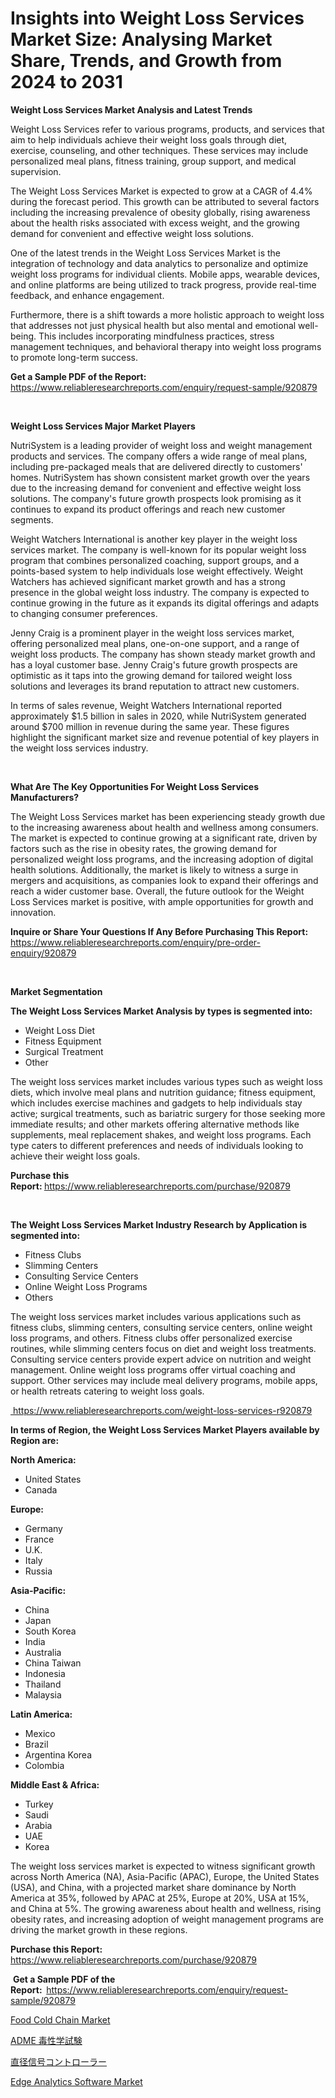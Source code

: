 <p><h1>Insights into Weight Loss Services Market Size: Analysing Market Share, Trends, and Growth from 2024 to 2031</h1></p><p><strong>Weight Loss Services Market Analysis and Latest Trends</strong></p>
<p><p>Weight Loss Services refer to various programs, products, and services that aim to help individuals achieve their weight loss goals through diet, exercise, counseling, and other techniques. These services may include personalized meal plans, fitness training, group support, and medical supervision.</p><p>The Weight Loss Services Market is expected to grow at a CAGR of 4.4% during the forecast period. This growth can be attributed to several factors including the increasing prevalence of obesity globally, rising awareness about the health risks associated with excess weight, and the growing demand for convenient and effective weight loss solutions.</p><p>One of the latest trends in the Weight Loss Services Market is the integration of technology and data analytics to personalize and optimize weight loss programs for individual clients. Mobile apps, wearable devices, and online platforms are being utilized to track progress, provide real-time feedback, and enhance engagement.</p><p>Furthermore, there is a shift towards a more holistic approach to weight loss that addresses not just physical health but also mental and emotional well-being. This includes incorporating mindfulness practices, stress management techniques, and behavioral therapy into weight loss programs to promote long-term success.</p></p>
<p><strong>Get a Sample PDF of the Report:&nbsp;</strong> <a href="https://www.reliableresearchreports.com/enquiry/request-sample/920879">https://www.reliableresearchreports.com/enquiry/request-sample/920879</a></p>
<p>&nbsp;</p>
<p><strong>Weight Loss Services Major Market Players</strong></p>
<p><p>NutriSystem is a leading provider of weight loss and weight management products and services. The company offers a wide range of meal plans, including pre-packaged meals that are delivered directly to customers' homes. NutriSystem has shown consistent market growth over the years due to the increasing demand for convenient and effective weight loss solutions. The company's future growth prospects look promising as it continues to expand its product offerings and reach new customer segments.</p><p>Weight Watchers International is another key player in the weight loss services market. The company is well-known for its popular weight loss program that combines personalized coaching, support groups, and a points-based system to help individuals lose weight effectively. Weight Watchers has achieved significant market growth and has a strong presence in the global weight loss industry. The company is expected to continue growing in the future as it expands its digital offerings and adapts to changing consumer preferences.</p><p>Jenny Craig is a prominent player in the weight loss services market, offering personalized meal plans, one-on-one support, and a range of weight loss products. The company has shown steady market growth and has a loyal customer base. Jenny Craig's future growth prospects are optimistic as it taps into the growing demand for tailored weight loss solutions and leverages its brand reputation to attract new customers.</p><p>In terms of sales revenue, Weight Watchers International reported approximately $1.5 billion in sales in 2020, while NutriSystem generated around $700 million in revenue during the same year. These figures highlight the significant market size and revenue potential of key players in the weight loss services industry.</p></p>
<p>&nbsp;</p>
<p><strong>What Are The Key Opportunities For Weight Loss Services Manufacturers?</strong></p>
<p><p>The Weight Loss Services market has been experiencing steady growth due to the increasing awareness about health and wellness among consumers. The market is expected to continue growing at a significant rate, driven by factors such as the rise in obesity rates, the growing demand for personalized weight loss programs, and the increasing adoption of digital health solutions. Additionally, the market is likely to witness a surge in mergers and acquisitions, as companies look to expand their offerings and reach a wider customer base. Overall, the future outlook for the Weight Loss Services market is positive, with ample opportunities for growth and innovation.</p></p>
<p><strong>Inquire or Share Your Questions If Any Before Purchasing This Report:</strong> <a href="https://www.reliableresearchreports.com/enquiry/pre-order-enquiry/920879">https://www.reliableresearchreports.com/enquiry/pre-order-enquiry/920879</a></p>
<p>&nbsp;</p>
<p><strong>Market Segmentation</strong></p>
<p><strong>The Weight Loss Services Market Analysis by types is segmented into:</strong></p>
<p><ul><li>Weight Loss Diet</li><li>Fitness Equipment</li><li>Surgical Treatment</li><li>Other</li></ul></p>
<p><p>The weight loss services market includes various types such as weight loss diets, which involve meal plans and nutrition guidance; fitness equipment, which includes exercise machines and gadgets to help individuals stay active; surgical treatments, such as bariatric surgery for those seeking more immediate results; and other markets offering alternative methods like supplements, meal replacement shakes, and weight loss programs. Each type caters to different preferences and needs of individuals looking to achieve their weight loss goals.</p></p>
<p><strong>Purchase this Report:&nbsp;</strong><a href="https://www.reliableresearchreports.com/purchase/920879">https://www.reliableresearchreports.com/purchase/920879</a></p>
<p>&nbsp;</p>
<p><strong>The Weight Loss Services Market Industry Research by Application is segmented into:</strong></p>
<p><ul><li>Fitness Clubs</li><li>Slimming Centers</li><li>Consulting Service Centers</li><li>Online Weight Loss Programs</li><li>Others</li></ul></p>
<p><p>The weight loss services market includes various applications such as fitness clubs, slimming centers, consulting service centers, online weight loss programs, and others. Fitness clubs offer personalized exercise routines, while slimming centers focus on diet and weight loss treatments. Consulting service centers provide expert advice on nutrition and weight management. Online weight loss programs offer virtual coaching and support. Other services may include meal delivery programs, mobile apps, or health retreats catering to weight loss goals.</p></p>
<p><a href="https://www.reliableresearchreports.com/weight-loss-services-r920879">&nbsp;https://www.reliableresearchreports.com/weight-loss-services-r920879</a></p>
<p><strong>In terms of Region, the Weight Loss Services Market Players available by Region are:</strong></p>
<p>
    <p> <strong> North America: </strong>
        <ul>
            <li>United States</li>
            <li>Canada</li>
        </ul>
        </p> 
    <p> <strong> Europe: </strong>
        <ul>
            <li>Germany</li>
            <li>France</li>
            <li>U.K.</li>
            <li>Italy</li>
            <li>Russia</li>
        </ul>
        </p> 
    <p> <strong> Asia-Pacific: </strong>
        <ul>
            <li>China</li>
            <li>Japan</li>
            <li>South Korea</li>
            <li>India</li>
            <li>Australia</li>
            <li>China Taiwan</li>
            <li>Indonesia</li>
            <li>Thailand</li>
            <li>Malaysia</li>
        </ul>
        </p> 
    <p> <strong> Latin America: </strong>
        <ul>
            <li>Mexico</li>
            <li>Brazil</li>
            <li>Argentina Korea</li>
            <li>Colombia</li>
        </ul>
        </p> 
    <p> <strong> Middle East & Africa: </strong>
        <ul>
            <li>Turkey</li>
            <li>Saudi</li>
            <li>Arabia</li>
            <li>UAE</li>
            <li>Korea</li>
        </ul>
    </p>
    </p>
<p><p>The weight loss services market is expected to witness significant growth across North America (NA), Asia-Pacific (APAC), Europe, the United States (USA), and China, with a projected market share dominance by North America at 35%, followed by APAC at 25%, Europe at 20%, USA at 15%, and China at 5%. The growing awareness about health and wellness, rising obesity rates, and increasing adoption of weight management programs are driving the market growth in these regions.</p></p>
<p><strong>Purchase this Report: </strong><a href="https://www.reliableresearchreports.com/purchase/920879">https://www.reliableresearchreports.com/purchase/920879</a></p>
<p>&nbsp;<strong>Get a Sample PDF of the Report:&nbsp;&nbsp;</strong><a href="https://www.reliableresearchreports.com/enquiry/request-sample/920879">https://www.reliableresearchreports.com/enquiry/request-sample/920879</a></p>
<p><strong></strong></p>
<p><p><a href="https://www.linkedin.com/pulse/food-cold-chain-market-trends-analysis-forecasted-period-tldxe">Food Cold Chain Market</a></p><p><a href="https://medium.com/@reyeshowell66/adme%E6%AF%92%E6%80%A7%E8%A9%A6%E9%A8%93%E3%81%AE%E5%B8%82%E5%A0%B4%E5%88%86%E6%9E%90%E3%81%A82024%E5%B9%B4%E3%81%8B%E3%82%892031%E5%B9%B4%E3%81%BE%E3%81%A7%E3%81%AE%E3%82%B5%E3%82%A4%E3%82%BA%E3%81%AE%E4%BA%88%E6%B8%AC-4c6cbea86139">ADME 毒性学試験</a></p><p><a href="https://medium.com/@lorrainethompson10/%E7%9B%B4%E5%BE%84%E4%BF%A1%E5%8F%B7%E5%88%B6%E5%BE%A1%E3%82%B3%E3%83%B3%E3%83%88%E3%83%AD%E3%83%BC%E3%83%A9%E3%83%BC%E5%B8%82%E5%A0%B4%E5%88%86%E6%9E%90-%E3%81%9D%E3%81%AEcagr-%E5%B8%82%E5%A0%B4%E3%82%BB%E3%82%B0%E3%83%A1%E3%83%B3%E3%83%86%E3%83%BC%E3%82%B7%E3%83%A7%E3%83%B3-%E3%81%8A%E3%82%88%E3%81%B3%E3%82%B0%E3%83%AD%E3%83%BC%E3%83%90%E3%83%AB%E6%A5%AD%E7%95%8C%E6%A6%82%E8%A6%81-490407320cf6">直径信号コントローラー</a></p><p><a href="https://www.linkedin.com/pulse/decoding-edge-analytics-software-market-metrics-share-trends-qtsne">Edge Analytics Software Market</a></p></p>